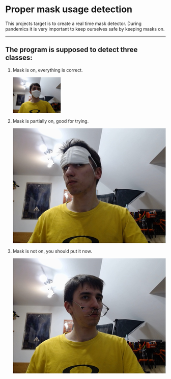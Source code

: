# Proper mask usage detection

This projects target is to create a real time mask detector. During pandemics it is very important to keep ourselves safe by keeping masks on.

<hr>

## The program is supposed to detect three classes:

1. Mask is on, everything is correct.

   <img src="images/GoodMask_72dd043e-34d5-11eb-82d3-347df6021425.jpg" width="150">

2. Mask is partially on, good for trying.

   <img src="images/WrongMask_9bc8efde-34d5-11eb-8486-347df6021425.jpg" high="150">

   

3. Mask is not on, you should put it now.

   <img src="images/NoMask_ae9c8c88-34d5-11eb-ab1a-347df6021425.jpg" high="150">



